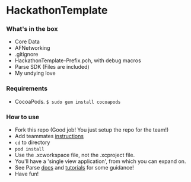 # HackathonTemplate

### What's in the box

* Core Data
* AFNetworking
* .gitignore
* HackathonTemplate-Prefix.pch, with debug macros
* Parse SDK (Files are included)
* My undying love

### Requirements

* CocoaPods. ``$ sudo gem install cocoapods``

### How to use

* Fork this repo (Good job! You just setup the repo for the team!)
* Add teammates [instructions](https://help.github.com/articles/adding-collaborators-to-a-personal-repository/)
* ``cd`` to directory
* ``pod install``
* Use the .xcworkspace file, not the .xcproject file.
* You'll have a 'single view application', from which you can expand on.
* See Parse [docs](https://www.parse.com/docs) and [tutorials](https://www.parse.com/tutorials) for some guidance!
* Have fun!